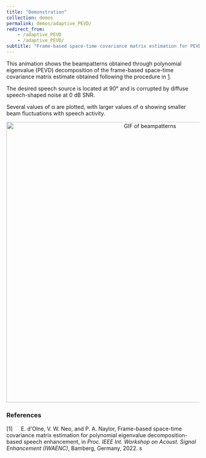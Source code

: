 ```yaml
---
title: "Demonstration"
collection: demos
permalink: demos/adaptive_PEVD/
redirect_from: 
	- /adaptive_PEVD
	- /adaptive_PEVD/
subtitle: "Frame-based space-time covariance matrix estimation for PEVD-based speech enhancement"
---
```


This animation shows the beampatterns obtained through polynomial eigenvalue (PEVD) decomposition of the frame-based space-time covariance matrix estimate obtained following the procedure in [1](https://ed1016.github.io/publication/2022_09_05_IWAENC).

The desired speech source is located at 90° and is corrupted by diffuse speech-shaped noise at 0 dB SNR.

Several values of &#945; are plotted, with larger values of &#945; showing smaller beam fluctuations with speech activity.

<center><img src="../../files/adaptive_PEVD/beams.gif" alt="GIF of beampatterns" style="height:550pt;"></center>

### References

[1] &emsp; E. d'Olne, V. W. Neo, and P. A. Naylor, Frame-based space-time covariance matrix estimation for polynomial eigenvalue decomposition-based speech enhancement, in <i> Proc. IEEE Int. Workshop on Acoust. Signal Enhancement (IWAENC)</i>, Bamberg, Germany, 2022.
s
